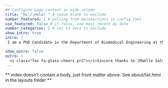 ```yaml
---
## Configure page content in wide column
title: "Hi!/¡Hola! " # leave blank to exclude
number_featured: 1 # pulling from mainSections in config.toml
use_featured: false # if false, use most recent by date
number_categories: 1 # set to zero to exclude
show_intro: true
intro: |
 I am a PhD Candidate in the Department of Biomedical Engineering at the University of Arkansas, Fayetteville in the [Muldoon Lab](https://muldoonlab.uark.edu/). I am interested in studying the temporal effects of therapy in cancer, and in how semi-parametric statistical models can be used by biomedical researchers to analyze longitudinal studies. Curiosity led me to take a class to learn R.  Little I knew that learning R and would change my view of Statistics and spark the desire to better understand Statistical theory. I enjoy using the `ggplot2` and `tidyverse` packages, and more recently, I have worked extensively to analyze longitudinal data using generalized additive models (GAMs) with the package `mgcv`.

show_outro: false
outro: |
  <i class="fas fa-glass-cheers pr2"></i>Sincere thanks to [Maëlle Salmon](https://masalmon.eu/) for her help naming this Hugo theme!
---
```


** index doesn't contain a body, just front matter above.
See about/list.html in the layouts folder **
